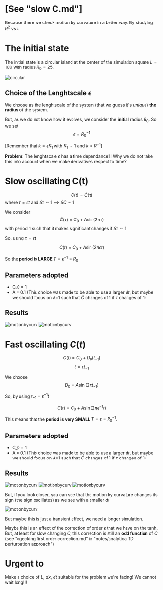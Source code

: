 # [See "slow C.md"]
Because there we check motion by curvature in a better way.
By studying $R^2$ vs $t$.
# The initial state
The initial state is a circular island at the center of the simulation square $L=100$ with radius $R_0=25$.



![circular](../Checking%20Crank-Nicolson%202D/Plots/circular_front%20t=0.png?raw=true)

## Choice of the Lenghtscale $\epsilon$
We choose as the lenghtscale of the system (that we guess it's _unique_) **the radius** of the system.

But, as we do not know how it evolves, we consider the **initial** radius $R_0$.
So we set
$$\epsilon = R_0^{-1}$$

[Remember that $k = \epsilon K_1$ with $K_1\sim 1$ and $k = R^{-1}$]

**Problem**: The lenghtscale $\epsilon$ has a time dependance!!!
Why we do not take this into account when we make derivatives respect to time?


# Slow oscillating C(t)
$$C(t) = \tilde{C}(\tau)$$
where $\tau = \epsilon t$ and $\delta \tau \sim 1 \implies \delta \tilde{C} \sim 1$

We consider 
$$\tilde{C}(\tau) = C_0 + A\sin(2\pi \tau)$$
with period 1 such that it makes significant changes if $\delta \tau \sim 1$.

So, using $\tau = \epsilon t$

$$C(t) = C_0 + A\sin(2\pi \epsilon t)$$

So the **period is LARGE** $T = \epsilon^{-1}=R_0$

## Parameters adopted
- C_0 = 1
- A = 0.1 (This choice was made to be able to use a larger $dt$, but maybe we should focus on A=1 such that $\tilde{C}$ changes of 1 if $\tau$ changes of 1)


## Results
![motionbycurv](Slow%20oscillations/motion_by_curvature.png?raw=true)
![motionbycurv](Slow%20oscillations/radius.png?raw=true)

# Fast oscillating $C(t)$
$$C(t) = C_0 + D_0(t_{-1})$$
$$t = \epsilon t_{-1}$$

We choose
$$D_0 = A\sin(2\pi t_{-1})$$

So, by using $t_{-1} = \epsilon^{-1}t$

$$C(t) = C_0 + A\sin(2\pi \epsilon^{-1}t)$$

This means that the **period is very SMALL** $T = \epsilon=R_0^{-1}$.

## Parameters adopted
- C_0 = 1
- A = 0.1 (This choice was made to be able to use a larger $dt$, but maybe we should focus on A=1 such that $\tilde{C}$ changes of 1 if $\tau$ changes of 1)

## Results

![motionbycurv](Fast%20oscillations/motion_by_curvature.png?raw=true)
![motionbycurv](Fast%20oscillations/motion_by_curvature_micro_dt=0.001.png?raw=true)
![motionbycurv](Fast%20oscillations/radius_macro_dt=0.1.png?raw=true)

But, if you look closer, you can see that the motion by curvature changes its sign (the sign oscillates) as we see with a smaller $dt$


![motionbycurv](Fast%20oscillations/radius_micro_dt=0.001.png?raw=true)

But maybe this is just a transient effect, we need a longer simulation.

Maybe this is an effect of the correction of order $\epsilon$ that we have on the $\tanh$.
But, at least for slow changing $C$, this correction is still an **odd function** of $C$ (see "cgecking first order correction.md" in "notes/analytical 1D perturbation approach")

# Urgent to
Make a choice of $L$, $dx$, $dt$ suitable for the problem we're facing!
We cannot wait long!!!